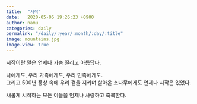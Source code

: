 ```yaml
---
title:  "시작"
date:   2020-05-06 19:26:23 +0900
author: namu
categories: daily
permalink: "/daily/:year/:month/:day/:title"
image: mountains.jpg
image-view: true
---
```


시작이란 말은 언제나 가슴 떨리고 아름답다.

나에게도, 우리 가족에게도, 우리 민족에게도.<br/>
그리고 500년 풍상 속에 우리 곁을 지키며 살아온 소나무에게도 언제나 시작은 있었다.

새롭게 시작하는 모든 이들을 언제나 사랑하고 축복한다.
